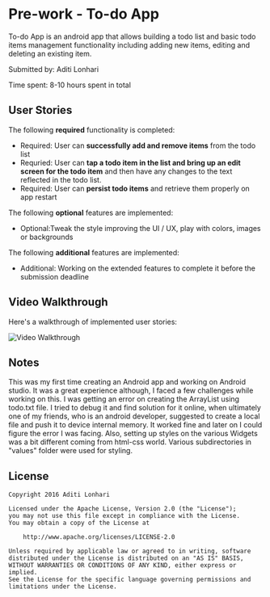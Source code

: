 # Pre-work - To-do App

To-do App is an android app that allows building a todo list and basic todo items management functionality including adding new items, editing and deleting an existing item.

Submitted by: Aditi Lonhari

Time spent: 8-10 hours spent in total

## User Stories

The following **required** functionality is completed:

* Required: User can **successfully add and remove items** from the todo list
* Requried: User can **tap a todo item in the list and bring up an edit screen for the todo item** and then have any changes to the text reflected in the todo list.
* Required: User can **persist todo items** and retrieve them properly on app restart

The following **optional** features are implemented:

* Optional:Tweak the style improving the UI / UX, play with colors, images or backgrounds

The following **additional** features are implemented:

* Additional: Working on the extended features to complete it before the submission  deadline

## Video Walkthrough 

Here's a walkthrough of implemented user stories:

<img src='https://goo.gl/aJSbi4' title='Video Walkthrough' width='' alt='Video Walkthrough' />

## Notes

This was my first time creating an Android app and working on Android studio. It was a great experience although, I faced a few challenges while working on this. 
I was getting an error on creating the ArrayList using todo.txt file. I tried to debug it and find solution for it online, when ultimately one of my friends, who is an android developer, 
suggested to create a local file and push it to device internal memory. It worked fine and later on I could figure the error I was facing.
Also, setting up styles on the various Widgets was a bit different coming from html-css world. Various subdirectories in "values" folder were used for styling.

## License

    Copyright 2016 Aditi Lonhari

    Licensed under the Apache License, Version 2.0 (the "License");
    you may not use this file except in compliance with the License.
    You may obtain a copy of the License at

        http://www.apache.org/licenses/LICENSE-2.0

    Unless required by applicable law or agreed to in writing, software
    distributed under the License is distributed on an "AS IS" BASIS,
    WITHOUT WARRANTIES OR CONDITIONS OF ANY KIND, either express or implied.
    See the License for the specific language governing permissions and
    limitations under the License.
